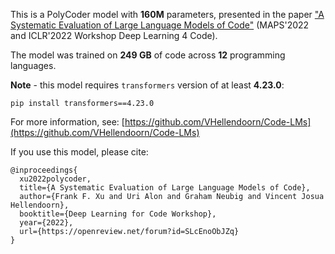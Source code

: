 This is a PolyCoder model with **160M** parameters, 
presented in the paper ["A Systematic Evaluation of Large Language Models of Code"](https://arxiv.org/pdf/2202.13169.pdf) (MAPS'2022 and ICLR'2022 Workshop Deep Learning 4 Code).

The model was trained on **249 GB** of code across **12** programming languages.

**Note** - this model requires `transformers` version of at least **4.23.0**:
```
pip install transformers==4.23.0
```
For more information, see: [https://github.com/VHellendoorn/Code-LMs](https://github.com/VHellendoorn/Code-LMs)

If you use this model, please cite:
```
@inproceedings{
  xu2022polycoder,
  title={A Systematic Evaluation of Large Language Models of Code},
  author={Frank F. Xu and Uri Alon and Graham Neubig and Vincent Josua Hellendoorn},
  booktitle={Deep Learning for Code Workshop},
  year={2022},
  url={https://openreview.net/forum?id=SLcEnoObJZq}
}
```